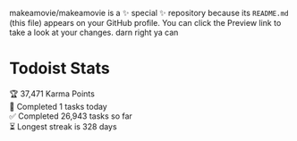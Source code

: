 makeamovie/makeamovie is a ✨ special ✨ repository because its `README.md` (this file) appears on your GitHub profile.
You can click the Preview link to take a look at your changes. darn right ya can

# Todoist Stats

<!-- TODO-IST:START -->
🏆  37,471 Karma Points           
🌸  Completed 1 tasks today           
✅  Completed 26,943 tasks so far           
⏳  Longest streak is 328 days
<!-- TODO-IST:END -->